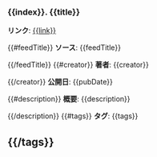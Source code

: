 ### {{index}}. {{title}}

**リンク**: [{{link}}]({{link}})

{{#feedTitle}}
**ソース**: {{feedTitle}}

{{/feedTitle}}
{{#creator}}
**著者**: {{creator}}

{{/creator}}
**公開日**: {{pubDate}}

{{#description}}
**概要**:
{{description}}

{{/description}}
{{#tags}}
**タグ**: {{tags}}

{{/tags}}
---
